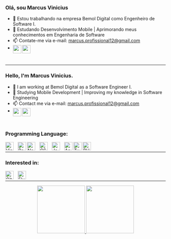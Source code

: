 ### Olá, sou Marcus Vinicius 

- 🔭 Estou trabalhando na empresa Bemol Digital como Engenheiro de Software I.
- 🌱 Estudando Desenvolvimento Mobile | Aprimorando meus conhecimentos em Engenharia de Software
- 📫 Contate-me via e-mail: marcus.profissional12@gmail.com
- <a href="https://www.linkedin.com/in/marcus-vinicius-ara%C3%BAjo-silva-846961207/"><img align="left" width="26px" src="https://cdn.jsdelivr.net/gh/devicons/devicon/icons/linkedin/linkedin-original.svg" /></a> <a href="https://www.instagram.com/dkmvas/"><img align="left" width="26px" src="https://www.instagram.com/static/images/ico/favicon-192.png/68d99ba29cc8.png" /></a>
<br>

---


### Hello, I'm Marcus Vinicius.

- 🔭 I am working at Bemol Digital as a Software Engineer I.
- 🌱 Studying Mobile Development | Improving my knowledge in Software Engineering
- 📫 Contact me via e-mail: marcus.profissional12@gmail.com
- <a href="https://www.linkedin.com/in/marcus-vinicius-ara%C3%BAjo-silva-846961207/"><img align="left" width="26px" src="https://cdn.jsdelivr.net/gh/devicons/devicon/icons/linkedin/linkedin-original.svg" /></a> <a href="https://www.instagram.com/dkmvas/"><img align="left" width="26px" src="https://www.instagram.com/static/images/ico/favicon-192.png/68d99ba29cc8.png" /></a>
<br>

### Programming Language:

<img align="left" alt="Visual Studio Code" width="26px" src="https://cdn.jsdelivr.net/gh/devicons/devicon/icons/vscode/vscode-original.svg" style="padding-right:10px;" />
<img align="left" alt="React" width="26px" src="https://cdn.jsdelivr.net/gh/devicons/devicon/icons/react/react-original.svg" />
<img align="left" alt="Node.js" width="26px" src="https://cdn.jsdelivr.net/gh/devicons/devicon/icons/nodejs/nodejs-original.svg" style="padding-right:10px;" />
<img align="left" alt="CSS3" width="26px" src="https://cdn.jsdelivr.net/gh/devicons/devicon/icons/css3/css3-original.svg" style="padding-right:10px;" />
<img align="left" alt="JavaScript" width="26px" src="https://cdn.jsdelivr.net/gh/devicons/devicon/icons/javascript/javascript-original.svg" style="padding-right:10px;" />
<img align="left" alt="AngularJS" width="26px" src="https://cdn.jsdelivr.net/gh/devicons/devicon/icons/angularjs/angularjs-original.svg" />
<img align="left" alt="TypeScript" width="26px" src="https://cdn.jsdelivr.net/gh/devicons/devicon/icons/typescript/typescript-original.svg" />
<img align="left" alt="PHP" width="26px" src="https://cdn.jsdelivr.net/gh/devicons/devicon/icons/php/php-original.svg" />
          
          

<br>

---

### Interested in:

<img align="left" alt="Git" width="26px" src="https://cdn.jsdelivr.net/gh/devicons/devicon/icons/git/git-original.svg" style="padding-right:10px;" />
<img align="left" alt="Flutter" width="26px"  src="https://cdn.jsdelivr.net/gh/devicons/devicon/icons/flutter/flutter-original.svg" />
          
          

<br>

---
<div align="center">
  <a href="https://github.com/SirDarky">
  <img height="150em" src="https://github-readme-stats.vercel.app/api?username=SirDarky&show_icons=true&theme=dark&include_all_commits=true&count_private=true"/>
  <img height="150em" src="https://github-readme-stats.vercel.app/api/top-langs/?username=SirDarky&layout=compact&langs_count=7&theme=dark"/>
</div>
  

  
          
